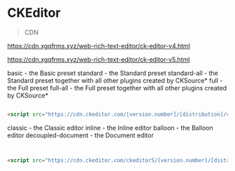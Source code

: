 # CKEditor

> CDN

https://cdn.xgqfrms.xyz/web-rich-text-editor/ck-editor-v4.html

https://cdn.xgqfrms.xyz/web-rich-text-editor/ck-editor-v5.html


basic - the Basic preset
standard - the Standard preset
standard-all - the Standard preset together with all other plugins created by CKSource*
full - the Full preset
full-all - the Full preset together with all other plugins created by CKSource*

```html

<script src="https://cdn.ckeditor.com/[version.number]/[distribution]/ckeditor.js"></script>


```


classic - the Classic editor
inline - the Inline editor
balloon - the Balloon editor
decoupled-document - the Document editor



```html


<script src="https://cdn.ckeditor.com/ckeditor5/[version.number]/[distribution]/ckeditor.js"></script>


```
